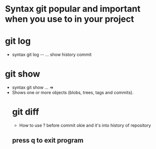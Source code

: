 # Syntax git popular and important when you use to in your project

# git log
- syntax git log <options> <revision range> -- <path>…​
show history commit

# git show
- syntax git show <options> <object>…​ => <id>
- Shows one or more objects (blobs, trees, tags and commits).

# git diff
- How to use ? before commit okie and it's into history of repository 

## press q to exit program